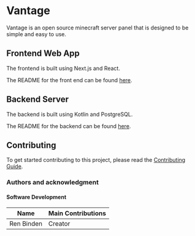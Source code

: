 # Vantage
Vantage is an open source minecraft server panel that is designed to be simple and easy to use.

## Frontend Web App
The frontend is built using Next.js and React.

The README for the front end can be found [here](./frontend/README.md).

## Backend Server
The backend is built using Kotlin and PostgreSQL.

The README for the backend can be found [here](./backend/README.md).

## Contributing
To get started contributing to this project, please read the [Contributing Guide](./CONTRIBUTING.md).

### Authors and acknowledgment
#### Software Development
Name | Main Contributions
------------ | -------------
Ren Binden | Creator